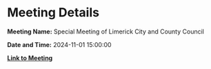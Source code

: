 # Meeting Details

**Meeting Name:** Special Meeting of Limerick City and County Council

**Date and Time:** 2024-11-01 15:00:00

**[Link to Meeting](https://www.limerick.ie/council/whats-on/special-meeting-of-limerick-city-and-county-council-15)**
